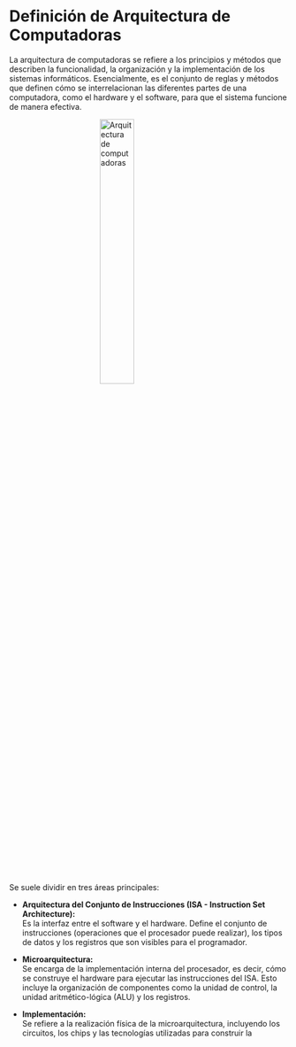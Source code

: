 # Definición de Arquitectura de Computadoras

La arquitectura de computadoras se refiere a los principios y métodos que describen la funcionalidad, la organización y la implementación de los sistemas informáticos. Esencialmente, es el conjunto de reglas y métodos que definen cómo se interrelacionan las diferentes partes de una computadora, como el hardware y el software, para que el sistema funcione de manera efectiva.

<img src="https://drive.google.com/uc?export=view&id=1ZxHbiRdkf7QvgcOZeFqmpn1qiKxpnhxb" alt="Arquitectura de computadoras" style="width:35%; display:block; margin:auto;" />

Se suele dividir en tres áreas principales:

- **Arquitectura del Conjunto de Instrucciones (ISA - Instruction Set Architecture):**  
  Es la interfaz entre el software y el hardware. Define el conjunto de instrucciones (operaciones que el procesador puede realizar), los tipos de datos y los registros que son visibles para el programador.

- **Microarquitectura:**  
  Se encarga de la implementación interna del procesador, es decir, cómo se construye el hardware para ejecutar las instrucciones del ISA. Esto incluye la organización de componentes como la unidad de control, la unidad aritmético-lógica (ALU) y los registros.

- **Implementación:**  
  Se refiere a la realización física de la microarquitectura, incluyendo los circuitos, los chips y las tecnologías utilizadas para construir la